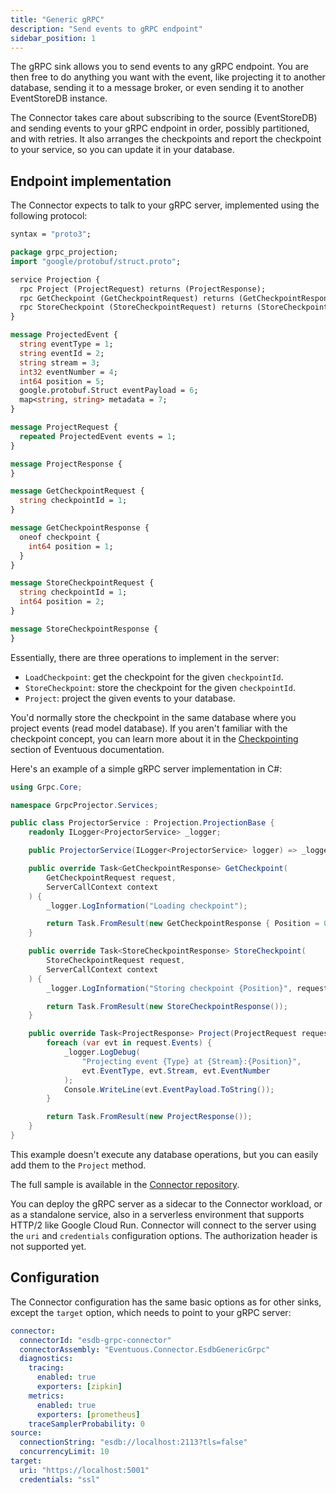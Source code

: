 ```yaml
---
title: "Generic gRPC"
description: "Send events to gRPC endpoint"
sidebar_position: 1
---
```


The gRPC sink allows you to send events to any gRPC endpoint. You are then free to do anything you want with the event, like projecting it to another database, sending it to a message broker, or even sending it to another EventStoreDB instance.

The Connector takes care about subscribing to the source (EventStoreDB) and sending events to your gRPC endpoint in order, possibly partitioned, and with retries. It also arranges the checkpoints and report the checkpoint to your service, so you can update it in your database.

## Endpoint implementation

The Connector expects to talk to your gRPC server, implemented using the following protocol:

```proto
syntax = "proto3";

package grpc_projection;
import "google/protobuf/struct.proto";

service Projection {
  rpc Project (ProjectRequest) returns (ProjectResponse);
  rpc GetCheckpoint (GetCheckpointRequest) returns (GetCheckpointResponse);
  rpc StoreCheckpoint (StoreCheckpointRequest) returns (StoreCheckpointResponse);
}

message ProjectedEvent {
  string eventType = 1;
  string eventId = 2;
  string stream = 3;
  int32 eventNumber = 4;
  int64 position = 5;
  google.protobuf.Struct eventPayload = 6;
  map<string, string> metadata = 7;
}

message ProjectRequest {
  repeated ProjectedEvent events = 1;
}

message ProjectResponse {
}

message GetCheckpointRequest {
  string checkpointId = 1;
}

message GetCheckpointResponse {
  oneof checkpoint {
    int64 position = 1;
  }
}

message StoreCheckpointRequest {
  string checkpointId = 1;
  int64 position = 2;
}

message StoreCheckpointResponse {
}
```

Essentially, there are three operations to implement in the server:

- `LoadCheckpoint`: get the checkpoint for the given `checkpointId`.
- `StoreCheckpoint`: store the checkpoint for the given `checkpointId`.
- `Project`: project the given events to your database.

You'd normally store the checkpoint in the same database where you project events (read model database). If you aren't familiar with the checkpoint concept, you can learn more about it in the [Checkpointing](../../../subscriptions/checkpoint) section of Eventuous documentation.

Here's an example of a simple gRPC server implementation in C#:

```csharp
using Grpc.Core;

namespace GrpcProjector.Services;

public class ProjectorService : Projection.ProjectionBase {
    readonly ILogger<ProjectorService> _logger;

    public ProjectorService(ILogger<ProjectorService> logger) => _logger = logger;

    public override Task<GetCheckpointResponse> GetCheckpoint(
        GetCheckpointRequest request, 
        ServerCallContext context
    ) {
        _logger.LogInformation("Loading checkpoint");

        return Task.FromResult(new GetCheckpointResponse { Position = 0 });
    }

    public override Task<StoreCheckpointResponse> StoreCheckpoint(
        StoreCheckpointRequest request, 
        ServerCallContext context
    ) {
        _logger.LogInformation("Storing checkpoint {Position}", request.Position);

        return Task.FromResult(new StoreCheckpointResponse());
    }

    public override Task<ProjectResponse> Project(ProjectRequest request, ServerCallContext context) {
        foreach (var evt in request.Events) {
            _logger.LogDebug(
                "Projecting event {Type} at {Stream}:{Position}", 
                evt.EventType, evt.Stream, evt.EventNumber
            );
            Console.WriteLine(evt.EventPayload.ToString());
        }

        return Task.FromResult(new ProjectResponse());
    }
}
```

This example doesn't execute any database operations, but you can easily add them to the `Project` method.

The full sample is available in the [Connector repository](https://github.com/Eventuous/connectors/tree/a96c6f905a21b386c5961055a9743a7a7de20764/samples/GrpcProjector).

You can deploy the gRPC server as a sidecar to the Connector workload, or as a standalone service, also in a serverless environment that supports HTTP/2 like Google Cloud Run. Connector will connect to the server using the `uri` and `credentials` configuration options. The authorization header is not supported yet.

## Configuration

The Connector configuration has the same basic options as for other sinks, except the `target` option, which needs to point to your gRPC server:

```yaml
connector:
  connectorId: "esdb-grpc-connector"
  connectorAssembly: "Eventuous.Connector.EsdbGenericGrpc"
  diagnostics:
    tracing:
      enabled: true
      exporters: [zipkin]
    metrics:
      enabled: true
      exporters: [prometheus]
    traceSamplerProbability: 0
source:
  connectionString: "esdb://localhost:2113?tls=false"
  concurrencyLimit: 10
target:
  uri: "https://localhost:5001"
  credentials: "ssl"
```